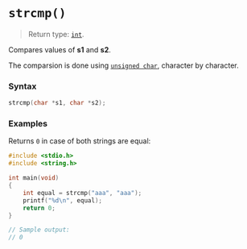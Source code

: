 # `strcmp()`

> Return type: [`int`](/data-types/int/).

Compares values of **s1** and **s2**.

The comparsion is done using [`unsigned char`](/data-types/unsigned-char/), character by character.

### Syntax

```c
strcmp(char *s1, char *s2);
```

### Examples

Returns `0` in case of both strings are equal:

```c
#include <stdio.h>
#include <string.h>

int main(void)
{
    int equal = strcmp("aaa", "aaa");
    printf("%d\n", equal);
    return 0;
}

// Sample output:
// 0
```
